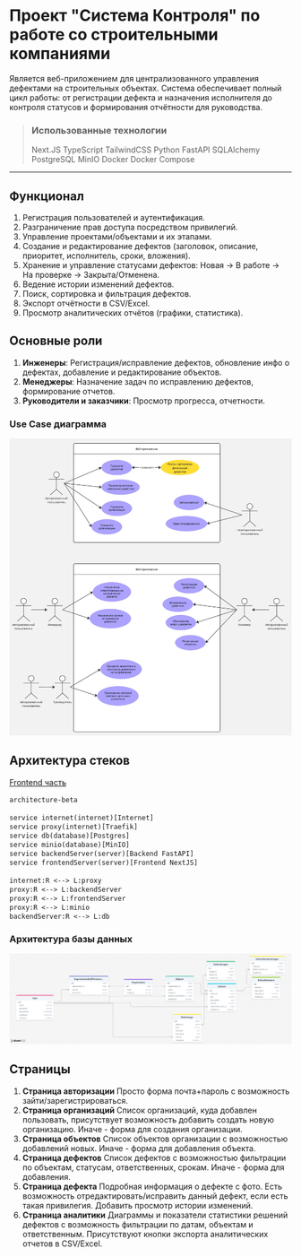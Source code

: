# Проект "Система Контроля" по работе со строительными компаниями
Является веб-приложением для централизованного управления дефектами на строительных объектах. Система обеспечивает полный цикл работы: от регистрации дефекта и назначения исполнителя до контроля статусов и формирования отчётности для руководства.

> ### Использованные технологии 
> Next.JS
> TypeScript
> TailwindCSS
> Python
> FastAPI
> SQLAlchemy
> PostgreSQL
> MinIO
> Docker
> Docker Compose
---

## Функционал
1. Регистрация пользователей и аутентификация.
2. Разграничение прав доступа посредством привилегий.
3. Управление проектами/объектами и их этапами.
4. Создание и редактирование дефектов (заголовок, описание, приоритет, исполнитель, сроки, вложения).
5. Хранение и управление статусами дефектов: Новая → В работе → На проверке → Закрыта/Отменена.
6. Ведение истории изменений дефектов.
7. Поиск, сортировка и фильтрация дефектов.
8. Экспорт отчётности в CSV/Excel.
9. Просмотр аналитических отчётов (графики, статистика).

 
 ## Основные роли
 1. **Инженеры**: Регистрация/исправление дефектов, обновление инфо о дефектах, добавление и редактирование объектов.
 2. **Менеджеры**: Назначение задач по исправлению дефектов, формирование отчетов.
 3. **Руководители и заказчики**: Просмотр прогресса, отчетности.

### Use Case диаграмма
![Use Case](./images/UseCase.jpg)

## Архитектура стеков
[Frontend часть](./frontend/README.md)
```mermaid
architecture-beta

service internet(internet)[Internet]
service proxy(internet)[Traefik]
service db(database)[Postgres]
service minio(database)[MinIO]
service backendServer(server)[Backend FastAPI]
service frontendServer(server)[Frontend NextJS]

internet:R <--> L:proxy
proxy:R <--> L:backendServer
proxy:R <--> L:frontendServer
proxy:R <--> L:minio
backendServer:R <--> L:db
```

### Архитектура базы данных
![Database architecture](./images/db_schema.png)

## Страницы
1. **Страница авторизации**
   Просто форма почта+пароль с возможность зайти/зарегистрироваться.
2. **Страница организаций**
   Список организаций, куда добавлен пользовать, присутствует возможность добавить создать новую организацию. Иначе - форма для создания организации.
3.  **Страница объектов**
    Список объектов организации с возможностью добавлений новых. Иначе - форма для добавления объекта.
4. **Страница дефектов**
   Список дефектов с возможностью фильтрации по объектам, статусам, ответственных, срокам. Иначе - форма для добавления.
5. **Страница дефекта**
   Подробная информация о дефекте с фото. Есть возможность отредактировать/исправить данный дефект, если есть такая привилегия. Добавить просмотр истории изменений.
6. **Страница аналитики**
   Диаграммы и показатели статистики решений дефектов с возможность фильтрации по датам, объектам и ответственным. Присутствуют кнопки экспорта аналитических отчетов в CSV/Excel.
